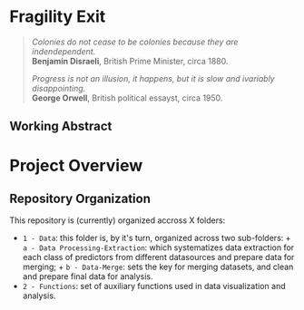 # Fragility Exit

> *Colonies do not cease to be colonies because they are indendependent.* <br>
> **Benjamin Disraeli**, British Prime Minister, circa 1880.
> 
> *Progress is not an illusion, it happens, but it is slow and ivariably disappointing.* <br>
> **George Orwell**, British political essayst, circa 1950.

## Working Abstract

# Project Overview 

## Repository Organization
This repository is (currently) organized accross X folders: 
* `1 - Data`: this folder is, by it's turn, organized across two sub-folders:
              + `a - Data Processing-Extraction`: which systematizes data extraction for each class of predictors from different datasources and prepare data for merging;
              + `b - Data-Merge`: sets the key for merging datasets, and clean and prepare final data for analysis.
* `2 - Functions`: set of auxiliary functions used in data visualization and analysis.
